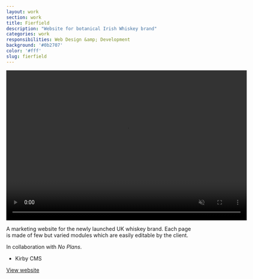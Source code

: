 ```yaml
---
layout: work
section: work
title: Fierfield
description: "Website for botanical Irish Whiskey brand"
categories: work
responsibilities: Web Design &amp; Development
background: '#0b2707'
color: '#fff'
slug: fierfield
---
```


<div>
  <video loop muted playsinline id="{{ page.slug }}" class="browser_img" title="{{ page.title }}"
    preload="auto" width="640" height="400" data-setup="{}">
    <source src="{{ site.root }}/work/videos/fierfield.mp4#t=0.1" type='video/mp4'>
  </video>
</div>

<p>
  A marketing website for the newly launched UK whiskey brand. Each page is made of few but varied modules which are easily editable by the client.
</p>
<p>
In collaboration with <em>No Plans</em>.
</p>

<ul class="tags">
  <li>Kirby CMS</li>
</ul>

<a href="https://fierfield.com/" class="button" rel="external">View website</a>
